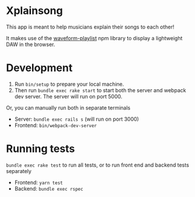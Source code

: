 # Xplainsong

This app is meant to help musicians explain their songs to each other! 

It makes use of the [waveform-playlist](https://github.com/naomiaro/waveform-playlist) npm library to display a lightweight DAW in the browser.

# Development 

1. Run `bin/setup` to prepare your local machine.
2. Then run `bundle exec rake start` to start both the server and webpack dev server. The server will run on port 5000.

Or, you can manually run both in separate terminals 

* Server: `bundle exec rails s` (will run on port 3000)
* Frontend: `bin/webpack-dev-server`

# Running tests

`bundle exec rake test` to run all tests, or to run front end and backend tests separately

- Frontend: `yarn test`
- Backend: `bundle exec rspec`